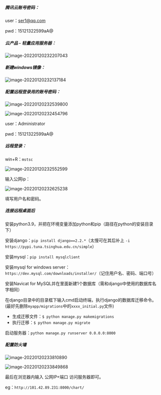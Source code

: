 ##### 腾讯云账号密码：

user：ser1@qq.com

pwd：15121322599aA@

##### 云产品 - 轻量应用服务器：

![image-20220120232207043](腾讯云+django.assets/image-20220120232207043.png)

##### 新建windows镜像：

![image-20220120232137184](腾讯云+django.assets/image-20220120232137184.png)

##### 配置远程登录用的账号密码：

![image-20220120232539800](腾讯云+django.assets/image-20220120232539800.png)

![image-20220120232454796](腾讯云+django.assets/image-20220120232454796.png)

user：Administrator

pwd：15121322599aA@

##### 远程登录：

win+R：`mstsc`

![image-20220120232552599](腾讯云+django.assets/image-20220120232552599.png)

输入公网ip：

![image-20220120232625238](腾讯云+django.assets/image-20220120232625238.png)

填写用户名和密码。

##### 连接远程桌面后

安装python3.9，并把在环境变量添加python和pip（路径在python的安装目录下）

安装django：`pip install django==2.2.*`（太慢可在其后补上 `-i https://pypi.tuna.tsinghua.edu.cn/simple`）

安装mysql：`pip install mysqlclient`

安装mysql for windows server：`https://dev.mysql.com/downloads/installer/`（记住用户名、密码、端口号）

安装Navicat for MySQL并在里面新建1个数据库（需和django中使用的数据库名字相同）

在django目录中的目录框下输入cmd启动终端，执行django的数据库迁移命令。(最好先删除`myapp/migrations`中的`xxxx_initial.py`文件)

- 生成迁移文件：`$ python manage.py makemigrations`
- 执行迁移：`$ python manage.py migrate`

启动服务器：`python manage.py runserver 0.0.0.0:8000` 

##### 配置防火墙

![image-20220120233810890](腾讯云+django.assets/image-20220120233810890.png)

![image-20220120233849868](腾讯云+django.assets/image-20220120233849868.png)

最后在浏览器内输入 公网IP+端口 访问服务器即可。

eg：`http://101.42.89.231:8000/chart/`